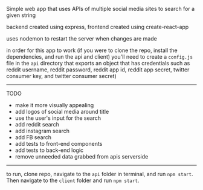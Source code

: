 Simple web app that uses APIs of multiple social media sites to search for a given string

backend created using express, frontend created using create-react-app

uses nodemon to restart the server when changes are made 

in order for this app to work (if you were to clone the repo, install the dependencies, and run the api and client) you'll need to create a `config.js` file in the `api` directory that exports an object that has credentials such as reddit username, reddit password, reddit app id, reddit app secret, twitter consumer key, and twitter consumer secret)

----------
TODO
- make it more visually appealing
- add logos of social media around title
- use the user's input for the search
- add reddit search
- add instagram search
- add FB search
- add tests to front-end components
- add tests to back-end logic
- remove unneeded data grabbed from apis serverside
----------
to run, clone repo, navigate to the `api` folder in terminal, and run `npm start`. Then navigate to the `client` folder and run `npm start`.

